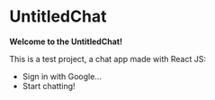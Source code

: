 # UntitledChat

**Welcome to the UntitledChat!**

This is a test project, a chat app made with React JS:

- Sign in with Google...
- Start chatting!